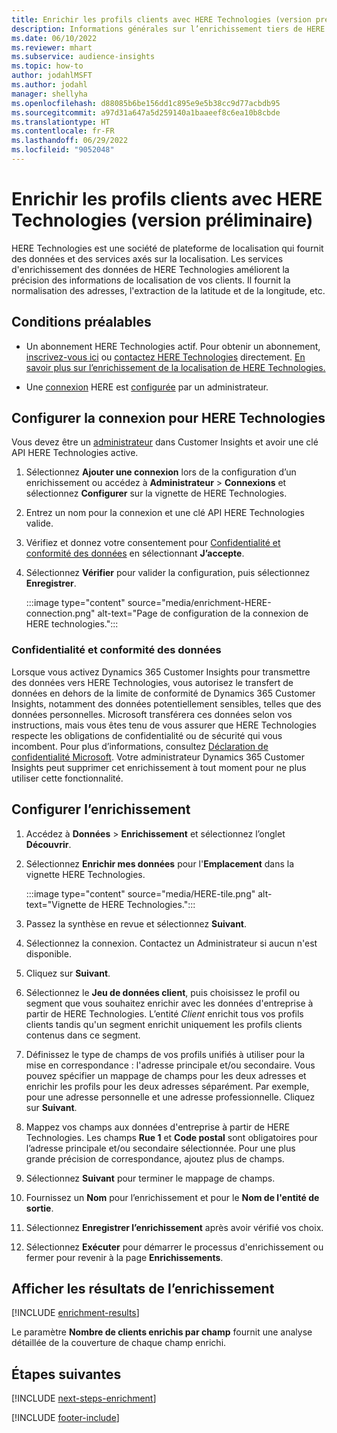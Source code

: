 ```yaml
---
title: Enrichir les profils clients avec HERE Technologies (version préliminaire)
description: Informations générales sur l’enrichissement tiers de HERE Technologies.
ms.date: 06/10/2022
ms.reviewer: mhart
ms.subservice: audience-insights
ms.topic: how-to
author: jodahlMSFT
ms.author: jodahl
manager: shellyha
ms.openlocfilehash: d88085b6be156dd1c895e9e5b38cc9d77acbdb95
ms.sourcegitcommit: a97d31a647a5d259140a1baaeef8c6ea10b8cbde
ms.translationtype: HT
ms.contentlocale: fr-FR
ms.lasthandoff: 06/29/2022
ms.locfileid: "9052048"
---
```

# <a name="enrich-customer-profiles-with-here-technologies-preview"></a>Enrichir les profils clients avec HERE Technologies (version préliminaire)

HERE Technologies est une société de plateforme de localisation qui fournit des données et des services axés sur la localisation. Les services d'enrichissement des données de HERE Technologies améliorent la précision des informations de localisation de vos clients. Il fournit la normalisation des adresses, l'extraction de la latitude et de la longitude, etc.

## <a name="prerequisites"></a>Conditions préalables

- Un abonnement HERE Technologies actif. Pour obtenir un abonnement, [inscrivez-vous ici](https://developer.here.com/sign-up?utm_medium=referral&utm_source=Microsoft-Dynamics-CI&create=Freemium-Basic) ou [contactez HERE Technologies](https://developer.here.com/help?utm_medium=referral&utm_source=Microsoft-Dynamics-CI#how-can-we-help-you) directement. [En savoir plus sur l’enrichissement de la localisation de HERE Technologies.](https://developer.here.com/location-enrichment?cid=Dev-MicrosoftDynamics-DB-0-Dev-&utm_source=MicrosoftDynamics&utm_medium=referral&utm_campaign=Online_Dev_ReferralMicrosoft)

- Une [connexion](connections.md) HERE est [configurée](#configure-the-connection-for-here-technologies) par un administrateur.

## <a name="configure-the-connection-for-here-technologies"></a>Configurer la connexion pour HERE Technologies

Vous devez être un [administrateur](permissions.md#admin) dans Customer Insights et avoir une clé API HERE Technologies active.

1. Sélectionnez **Ajouter une connexion** lors de la configuration d’un enrichissement ou accédez à **Administrateur** > **Connexions** et sélectionnez **Configurer** sur la vignette de HERE Technologies.

1. Entrez un nom pour la connexion et une clé API HERE Technologies valide.

1. Vérifiez et donnez votre consentement pour [Confidentialité et conformité des données](#data-privacy-and-compliance) en sélectionnant **J’accepte**.

1. Sélectionnez **Vérifier** pour valider la configuration, puis sélectionnez **Enregistrer**.

   :::image type="content" source="media/enrichment-HERE-connection.png" alt-text="Page de configuration de la connexion de HERE technologies.":::

### <a name="data-privacy-and-compliance"></a>Confidentialité et conformité des données

Lorsque vous activez Dynamics 365 Customer Insights pour transmettre des données vers HERE Technologies, vous autorisez le transfert de données en dehors de la limite de conformité de Dynamics 365 Customer Insights, notamment des données potentiellement sensibles, telles que des données personnelles. Microsoft transférera ces données selon vos instructions, mais vous êtes tenu de vous assurer que HERE Technologies respecte les obligations de confidentialité ou de sécurité qui vous incombent. Pour plus d’informations, consultez [Déclaration de confidentialité Microsoft](https://go.microsoft.com/fwlink/?linkid=396732).
Votre administrateur Dynamics 365 Customer Insights peut supprimer cet enrichissement à tout moment pour ne plus utiliser cette fonctionnalité.

## <a name="configure-the-enrichment"></a>Configurer l’enrichissement

1. Accédez à **Données** > **Enrichissement** et sélectionnez l’onglet **Découvrir**.

1. Sélectionnez **Enrichir mes données** pour l'**Emplacement** dans la vignette HERE Technologies.

   :::image type="content" source="media/HERE-tile.png" alt-text="Vignette de HERE Technologies.":::

1. Passez la synthèse en revue et sélectionnez **Suivant**.

1. Sélectionnez la connexion. Contactez un Administrateur si aucun n'est disponible.

1. Cliquez sur **Suivant**.

1. Sélectionnez le **Jeu de données client**, puis choisissez le profil ou segment que vous souhaitez enrichir avec les données d'entreprise à partir de HERE Technologies. L’entité *Client* enrichit tous vos profils clients tandis qu'un segment enrichit uniquement les profils clients contenus dans ce segment.

1. Définissez le type de champs de vos profils unifiés à utiliser pour la mise en correspondance : l'adresse principale et/ou secondaire. Vous pouvez spécifier un mappage de champs pour les deux adresses et enrichir les profils pour les deux adresses séparément. Par exemple, pour une adresse personnelle et une adresse professionnelle. Cliquez sur **Suivant**.

1. Mappez vos champs aux données d'entreprise à partir de HERE Technologies. Les champs **Rue 1** et **Code postal** sont obligatoires pour l’adresse principale et/ou secondaire sélectionnée. Pour une plus grande précision de correspondance, ajoutez plus de champs.

1. Sélectionnez **Suivant** pour terminer le mappage de champs.

1. Fournissez un **Nom** pour l’enrichissement et pour le **Nom de l'entité de sortie**.

1. Sélectionnez **Enregistrer l’enrichissement** après avoir vérifié vos choix.

1. Sélectionnez **Exécuter** pour démarrer le processus d'enrichissement ou fermer pour revenir à la page **Enrichissements**.

## <a name="view-enrichment-results"></a>Afficher les résultats de l’enrichissement

[!INCLUDE [enrichment-results](includes/enrichment-results.md)]

Le paramètre **Nombre de clients enrichis par champ** fournit une analyse détaillée de la couverture de chaque champ enrichi.

## <a name="next-steps"></a>Étapes suivantes

[!INCLUDE [next-steps-enrichment](includes/next-steps-enrichment.md)]

[!INCLUDE [footer-include](includes/footer-banner.md)]
